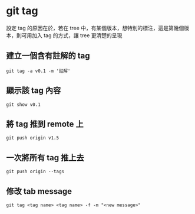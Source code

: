 # git tag
設定 tag 的原因在於，若在 tree 中，有某個版本，想特別的標注，這是第幾個版本，則可用加入 tag 的方式，讓 tree 更清楚的呈現

## 建立一個含有註解的 tag
```
git tag -a v0.1 -m '註解'
```

## 顯示該 tag 內容
```
git show v0.1
```

## 將 tag 推到 remote 上
```
git push origin v1.5
```
## 一次將所有 tag 推上去
```
git push origin --tags
```

## 修改 tab message 

```
git tag <tag name> <tag name> -f -m "<new message>"
```